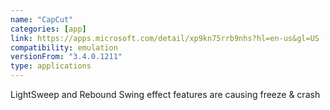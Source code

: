 ```yaml
---
name: "CapCut"
categories: [app]
link: https://apps.microsoft.com/detail/xp9kn75rrb9nhs?hl=en-us&gl=US
compatibility: emulation
versionFrom: "3.4.0.1211"
type: applications
---
```


LightSweep and Rebound Swing effect features are causing freeze & crash